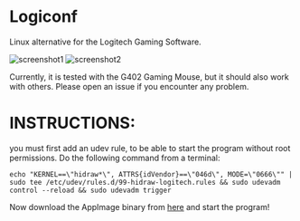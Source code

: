 Logiconf
==================
Linux alternative for the Logitech Gaming Software.

![screenshot1](https://github.com/dslul/logiconf/blob/master/screen1.png) ![screenshot2](https://github.com/dslul/logiconf/blob/master/screen2.png)


Currently, it is tested with the G402 Gaming Mouse, but it should also work with others. Please open an issue if you encounter any problem.

INSTRUCTIONS:
===================
you must first add an udev rule, to be able to start the program without root permissions. Do the following command from a terminal:

`echo "KERNEL==\"hidraw*\", ATTRS{idVendor}==\"046d\", MODE=\"0666\"" | sudo tee /etc/udev/rules.d/99-hidraw-logitech.rules && sudo udevadm control --reload && sudo udevadm trigger`

Now download the AppImage binary from [here](https://github.com/dslul/logiconf/releases/download/0.2.1/logiconf-x86_64.AppImage) and start the program!
